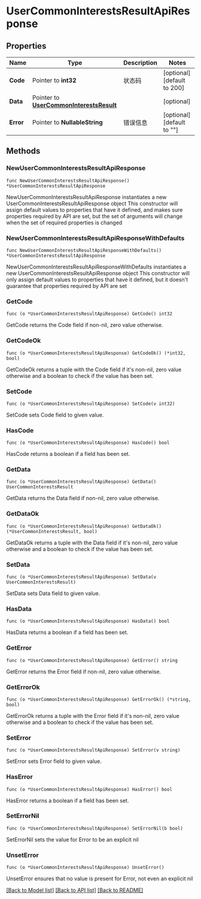 # UserCommonInterestsResultApiResponse

## Properties

Name | Type | Description | Notes
------------ | ------------- | ------------- | -------------
**Code** | Pointer to **int32** | 状态码 | [optional] [default to 200]
**Data** | Pointer to [**UserCommonInterestsResult**](UserCommonInterestsResult.md) |  | [optional] 
**Error** | Pointer to **NullableString** | 错误信息 | [optional] [default to ""]

## Methods

### NewUserCommonInterestsResultApiResponse

`func NewUserCommonInterestsResultApiResponse() *UserCommonInterestsResultApiResponse`

NewUserCommonInterestsResultApiResponse instantiates a new UserCommonInterestsResultApiResponse object
This constructor will assign default values to properties that have it defined,
and makes sure properties required by API are set, but the set of arguments
will change when the set of required properties is changed

### NewUserCommonInterestsResultApiResponseWithDefaults

`func NewUserCommonInterestsResultApiResponseWithDefaults() *UserCommonInterestsResultApiResponse`

NewUserCommonInterestsResultApiResponseWithDefaults instantiates a new UserCommonInterestsResultApiResponse object
This constructor will only assign default values to properties that have it defined,
but it doesn't guarantee that properties required by API are set

### GetCode

`func (o *UserCommonInterestsResultApiResponse) GetCode() int32`

GetCode returns the Code field if non-nil, zero value otherwise.

### GetCodeOk

`func (o *UserCommonInterestsResultApiResponse) GetCodeOk() (*int32, bool)`

GetCodeOk returns a tuple with the Code field if it's non-nil, zero value otherwise
and a boolean to check if the value has been set.

### SetCode

`func (o *UserCommonInterestsResultApiResponse) SetCode(v int32)`

SetCode sets Code field to given value.

### HasCode

`func (o *UserCommonInterestsResultApiResponse) HasCode() bool`

HasCode returns a boolean if a field has been set.

### GetData

`func (o *UserCommonInterestsResultApiResponse) GetData() UserCommonInterestsResult`

GetData returns the Data field if non-nil, zero value otherwise.

### GetDataOk

`func (o *UserCommonInterestsResultApiResponse) GetDataOk() (*UserCommonInterestsResult, bool)`

GetDataOk returns a tuple with the Data field if it's non-nil, zero value otherwise
and a boolean to check if the value has been set.

### SetData

`func (o *UserCommonInterestsResultApiResponse) SetData(v UserCommonInterestsResult)`

SetData sets Data field to given value.

### HasData

`func (o *UserCommonInterestsResultApiResponse) HasData() bool`

HasData returns a boolean if a field has been set.

### GetError

`func (o *UserCommonInterestsResultApiResponse) GetError() string`

GetError returns the Error field if non-nil, zero value otherwise.

### GetErrorOk

`func (o *UserCommonInterestsResultApiResponse) GetErrorOk() (*string, bool)`

GetErrorOk returns a tuple with the Error field if it's non-nil, zero value otherwise
and a boolean to check if the value has been set.

### SetError

`func (o *UserCommonInterestsResultApiResponse) SetError(v string)`

SetError sets Error field to given value.

### HasError

`func (o *UserCommonInterestsResultApiResponse) HasError() bool`

HasError returns a boolean if a field has been set.

### SetErrorNil

`func (o *UserCommonInterestsResultApiResponse) SetErrorNil(b bool)`

 SetErrorNil sets the value for Error to be an explicit nil

### UnsetError
`func (o *UserCommonInterestsResultApiResponse) UnsetError()`

UnsetError ensures that no value is present for Error, not even an explicit nil

[[Back to Model list]](../README.md#documentation-for-models) [[Back to API list]](../README.md#documentation-for-api-endpoints) [[Back to README]](../README.md)


